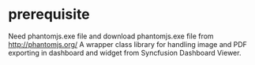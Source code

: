 # prerequisite
Need phantomjs.exe file and
download phantomjs.exe file from http://phantomjs.org/
A wrapper class library for handling image and PDF exporting in dashboard and widget from Syncfusion Dashboard Viewer.
